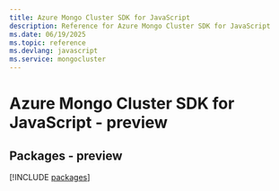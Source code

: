 ```yaml
---
title: Azure Mongo Cluster SDK for JavaScript
description: Reference for Azure Mongo Cluster SDK for JavaScript
ms.date: 06/19/2025
ms.topic: reference
ms.devlang: javascript
ms.service: mongocluster
---
```

# Azure Mongo Cluster SDK for JavaScript - preview
## Packages - preview
[!INCLUDE [packages](mongo-cluster-index.md)]
